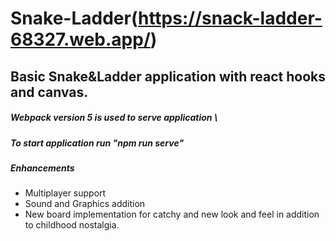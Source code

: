 # Snake-Ladder(https://snack-ladder-68327.web.app/)

## Basic Snake&Ladder application with react hooks and canvas.
##### Webpack version 5 is used to serve application \
##### To start application run "npm run serve"

##### Enhancements
* Multiplayer support
* Sound and Graphics addition
* New board implementation for catchy and new look and feel in addition to childhood nostalgia.
